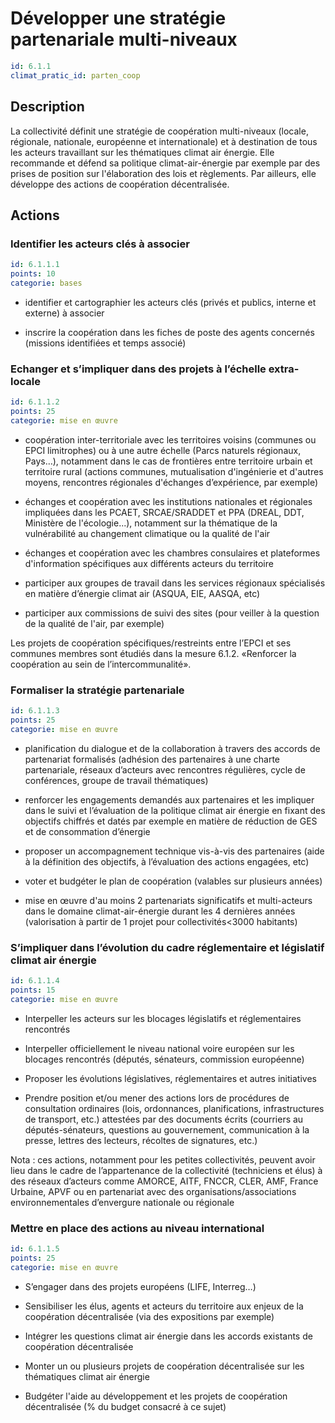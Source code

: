 # Développer une stratégie partenariale multi-niveaux
```yaml
id: 6.1.1
climat_pratic_id: parten_coop
```
## Description
La collectivité définit une stratégie de coopération multi-niveaux (locale, régionale, nationale, européenne et internationale) et à destination de tous les acteurs travaillant sur les thématiques climat air énergie. Elle recommande et défend sa politique climat-air-énergie par exemple par des prises de position sur l'élaboration des lois et règlements. Par ailleurs, elle développe des actions de coopération décentralisée.



## Actions
### Identifier les acteurs clés à associer
```yaml
id: 6.1.1.1
points: 10
categorie: bases
```
- identifier et cartographier les acteurs clés (privés et publics, interne et externe) à associer

- inscrire la coopération dans les fiches de poste des agents concernés (missions identifiées et temps associé)




### Echanger et s’impliquer dans des projets à l’échelle extra-locale
```yaml
id: 6.1.1.2
points: 25
categorie: mise en œuvre
```
- coopération inter-territoriale avec les territoires voisins (communes ou EPCI limitrophes) ou à une autre échelle (Parcs naturels régionaux, Pays…), notamment dans le cas de frontières entre territoire urbain et territoire rural (actions communes, mutualisation d'ingénierie et d'autres moyens, rencontres régionales d'échanges d’expérience, par exemple)

- échanges et coopération avec les institutions nationales et régionales impliquées dans les PCAET, SRCAE/SRADDET et PPA (DREAL, DDT, Ministère de l'écologie...), notamment sur la thématique de la vulnérabilité au changement climatique ou la qualité de l'air

- échanges et coopération avec les chambres consulaires et plateformes d'information spécifiques aux différents acteurs du territoire

- participer aux groupes de travail dans les services régionaux spécialisés en matière d’énergie climat air (ASQUA, EIE, AASQA, etc)

- participer aux commissions de suivi des sites (pour veiller à la question de la qualité de l'air, par exemple)

Les projets de coopération spécifiques/restreints entre l’EPCI et ses communes membres sont étudiés dans la mesure 6.1.2. «Renforcer la coopération au sein de l’intercommunalité».




### Formaliser la stratégie partenariale
```yaml
id: 6.1.1.3
points: 25
categorie: mise en œuvre
```
- planification du dialogue et de la collaboration à travers des accords de partenariat formalisés (adhésion des partenaires à une charte partenariale, réseaux d’acteurs avec rencontres régulières, cycle de conférences, groupe de travail thématiques)

- renforcer les engagements demandés aux partenaires et les impliquer dans le suivi et l’évaluation de la politique climat air énergie en fixant des objectifs chiffrés et datés par exemple en matière de réduction de GES et de consommation d’énergie

- proposer un accompagnement technique vis-à-vis des partenaires (aide à la définition des objectifs, à l’évaluation des actions engagées, etc)

- voter et budgéter le plan de coopération (valables sur plusieurs années)

- mise en œuvre d'au moins 2 partenariats significatifs et multi-acteurs dans le domaine climat-air-énergie durant les 4 dernières années (valorisation à partir de 1 projet pour collectivités<3000 habitants)




### S’impliquer dans l’évolution du cadre réglementaire et législatif climat air énergie
```yaml
id: 6.1.1.4
points: 15
categorie: mise en œuvre
```
- Interpeller les acteurs sur les blocages législatifs et réglementaires rencontrés

- Interpeller officiellement le niveau national voire européen sur les blocages rencontrés (députés, sénateurs, commission européenne)

- Proposer les évolutions législatives, réglementaires et autres initiatives

- Prendre position et/ou mener des actions lors de procédures de consultation ordinaires (lois, ordonnances, planifications, infrastructures de transport, etc.) attestées par des documents écrits (courriers au députés-sénateurs, questions au gouvernement, communication à la presse, lettres des lecteurs, récoltes de signatures, etc.)

Nota : ces actions, notamment pour les petites collectivités, peuvent avoir lieu dans le cadre de l’appartenance de la collectivité (techniciens et élus) à des réseaux d’acteurs comme AMORCE, AITF, FNCCR, CLER, AMF, France Urbaine, APVF ou en partenariat avec des organisations/associations environnementales d’envergure nationale ou régionale




### Mettre en place des actions au niveau international
```yaml
id: 6.1.1.5
points: 25
categorie: mise en œuvre
```
- S’engager dans des projets européens (LIFE, Interreg…)

- Sensibiliser les élus, agents et acteurs du territoire aux enjeux de la coopération décentralisée (via des expositions par exemple)

- Intégrer les questions climat air énergie dans les accords existants de coopération décentralisée

- Monter un ou plusieurs projets de coopération décentralisée sur les thématiques climat air énergie

- Budgéter l'aide au développement et les projets de coopération décentralisée (% du budget consacré à ce sujet)



